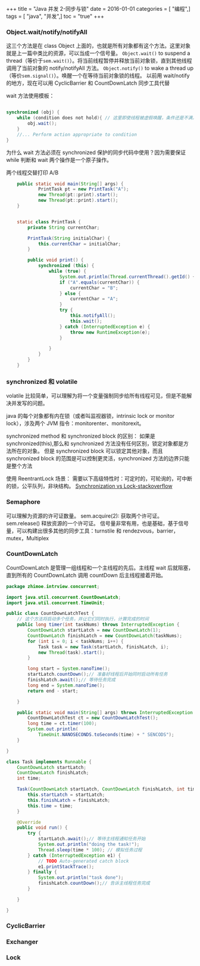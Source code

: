 +++
title = "Java 并发 2-同步与锁"
date = 2016-01-01
categories = [ "编程",]
tags = [ "java", "并发",]
toc = "true"
+++



### Object.wait/notify/notifyAll

这三个方法是在 class Object 上面的，也就是所有对象都有这个方法。这里对象就是上一篇中类比的资源，可以当成一个信号量。
`Object.wait()` to suspend a thread（等价于`sem.wait()`）。将当前线程暂停并释放当前对象锁，直到其他线程调用了当前对象的 notify/notifyAll 方法。
`Object.notify()` to wake a thread up（等价`sem.signal()`）。唤醒一个在等待当前对象锁的线程。
以前用 wait/notify 的地方，现在可以用 CyclicBarrier 和 CountDownLatch 同步工具代替

wait 方法使用模板：
```java

synchronized (obj) {
    while (condition does not hold){ // 这里即使线程被虚假唤醒，条件还是不满足，则继续 wait
        obj.wait();
    }
    //... Perform action appropriate to condition
}
```

为什么 wait 方法必须在 synchronized 保护的同步代码中使用？因为需要保证 while 判断和 wait 两个操作是一个原子操作。

两个线程交替打印 A/B
```java
    public static void main(String[] args) {
            PrintTask pt = new PrintTask("A");
            new Thread(pt::print).start();
            new Thread(pt::print).start();
    }


    static class PrintTask {
        private String currentChar;

        PrintTask(String initialChar) {
            this.currentChar = initialChar;
        }

        public void print() {
            synchronized (this) {
                while (true) {
                    System.out.println(Thread.currentThread().getId() +" "+currentChar);
                    if ("A".equals(currentChar)) {
                        currentChar = "B";
                    } else {
                        currentChar = "A";
                    }
                    try {
                        this.notifyAll();
                        this.wait();
                    } catch (InterruptedException e) {
                        throw new RuntimeException(e);
                    }

                }
            }
        }
    }
```


### synchronized 和 volatile

volatile 比较简单，可以理解为将一个变量强制同步给所有线程可见，但是不能解决并发写的问题。

java 的每个对象都有内在锁（或者叫监视器锁，intrinsic lock or monitor lock），涉及两个 JVM 指令：monitorenter、monitorexit。

synchronized method 和 synchronized block 的区别：
如果是 synchronized(this),那么和 synchronized 方法没有任何区别，锁定对象都是方法所在的对象。
但是 synchronized block 可以锁定其他对象，而且 synchronized block 的范围是可以控制更灵活，synchronized 方法的边界只能是整个方法


使用 ReentrantLock 场景：
需要以下高级特性时：可定时的，可轮询的，可中断的锁，公平队列，非块结构。
[Synchronization vs Lock-stackoverflow](https://stackoverflow.com/questions/4201713/synchronization-vs-lock)

### Semaphore
可以理解为资源的许可证数量。
sem.acquire(2): 获取两个许可证。
sem.release() 释放资源的一个许可证。
信号量非常有用，也是基础，基于信号量，可以构建出很多其他的同步工具：turnstile 和 rendezvous，barrier，mutex，Multiplex

### CountDownLatch
CountDownLatch 是管理一组线程和一个主线程的先后。主线程 wait 后就阻塞，直到所有的 CountDownLatch 调用 countDown 后主线程接着开始。

```java
package zhimoe.intrview.concurrent;

import java.util.concurrent.CountDownLatch;
import java.util.concurrent.TimeUnit;

public class CountDownLatchTest {
	// 这个方法将启动多个任务，并让它们同时执行，计算完成的时间
	public long timer(int taskNums) throws InterruptedException {
		CountDownLatch startLatch = new CountDownLatch(1);
		CountDownLatch finishLatch = new CountDownLatch(taskNums);
		for (int i = 0; i < taskNums; i++) {
			Task task = new Task(startLatch, finishLatch, i);
			new Thread(task).start();
		}

		long start = System.nanoTime();
		startLatch.countDown();// 准备好线程后开始同时启动所有任务
		finishLatch.await();// 等待任务完成
		long end = System.nanoTime();
		return end - start;

	}

	public static void main(String[] args) throws InterruptedException {
		CountDownLatchTest ct = new CountDownLatchTest();
		long time = ct.timer(100);
		System.out.println(
			TimeUnit.NANOSECONDS.toSeconds(time) + " SENCODS");
	}

}

class Task implements Runnable {
	CountDownLatch startLatch;
	CountDownLatch finishLatch;
	int time;

	Task(CountDownLatch startLatch, CountDownLatch finishLatch, int time) {
		this.startLatch = startLatch;
		this.finishLatch = finishLatch;
		this.time = time;
	}

	@Override
	public void run() {
		try {
			startLatch.await();// 等待主线程通知任务开始
			System.out.println("doing the task!");
			Thread.sleep(time * 100); // 模拟任务过程
		} catch (InterruptedException e1) {
			// TODO Auto-generated catch block
			e1.printStackTrace();
		} finally {
			System.out.println("task done");
			finishLatch.countDown();// 告诉主线程任务完成
		}

	}

}
```
### CyclicBarrier
### Exchanger
### Lock






